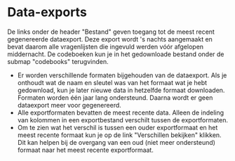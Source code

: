 # Data-exports

De links onder de header "Bestand" geven toegang tot de meest recent gegenereerde dataexport. Deze export wordt 's nachts aangemaakt en bevat daarom alle vragenlijsten die ingevuld werden vóór afgelopen middernacht. De codeboeken kun je in het gedownloade bestand onder de submap "codebooks" terugvinden.

<screenshot src="/screenshots/dataexport.png" />

<ul class="hints">
  <li>Er worden verschillende formaten bijgehouden van de dataexport. Als je onthoudt wat de naam en sleutel was van het formaat wat je hebt gedownload, kun je later nieuwe data in hetzelfde formaat downloaden. Formaten worden één jaar lang ondersteund. Daarna wordt er geen dataexport meer voor gegenereerd.</li>
  <li>Alle exportformaten bevatten de meest recente data. Alleen de indeling van kolommen in een exportbestand verschilt tussen de exportformaten.</li>
  <li>Om te zien wat het verschil is tussen een ouder exportformaat en het meest recente formaat kun je op de link "Verschillen bekijken" klikken. Dit kan helpen bij de overgang van een oud (niet meer ondersteund) formaat naar het meest recente exportformaat.</li>
</ul>

